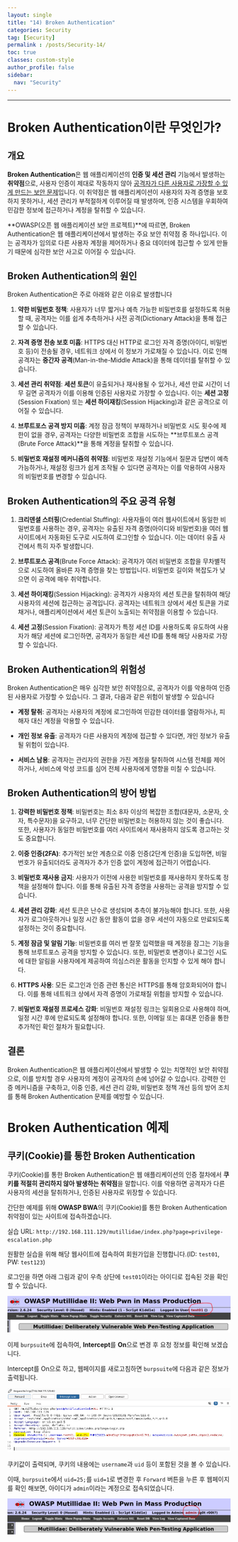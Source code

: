 ```yaml
---
layout: single
title: "14) Broken Authentication"
categories: Security
tag: [Security]
permalink : /posts/Security-14/
toc: true
classes: custom-style
author_profile: false
sidebar:
  nav: "Security"
---
```


<hr>

# Broken Authentication이란 무엇인가?

## 개요

**Broken Authentication**은 웹 애플리케이션의 **인증 및 세션 관리** 기능에서 발생하는 **취약점**으로, 사용자 인증이 제대로 작동하지 않아 <u>공격자가 다른 사용자로 가장할 수 있게 만드는 보안 문제</u>입니다. 이 취약점은 웹 애플리케이션이 사용자의 자격 증명을 보호하지 못하거나, 세션 관리가 부적절하게 이루어질 때 발생하며, 인증 시스템을 우회하여 민감한 정보에 접근하거나 계정을 탈취할 수 있습니다.

**OWASP(오픈 웹 애플리케이션 보안 프로젝트)**에 따르면, Broken Authentication은 웹 애플리케이션에서 발생하는 주요 보안 취약점 중 하나입니다. 이는 공격자가 임의로 다른 사용자 계정을 제어하거나 중요 데이터에 접근할 수 있게 만들기 때문에 심각한 보안 사고로 이어질 수 있습니다.

## Broken Authentication의 원인

Broken Authentication은 주로 아래와 같은 이유로 발생합니다

1. <b>약한 비밀번호 정책</b>: 사용자가 너무 짧거나 예측 가능한 비밀번호를 설정하도록 허용할 때, 공격자는 이를 쉽게 추측하거나 사전 공격(Dictionary Attack)을 통해 접근할 수 있습니다.

1. <b>자격 증명 전송 보호 미흡</b>: HTTPS 대신 HTTP로 로그인 자격 증명(아이디, 비밀번호 등)이 전송될 경우, 네트워크 상에서 이 정보가 가로채질 수 있습니다. 이로 인해 공격자는 **중간자 공격**(Man-in-the-Middle Attack)을 통해 데이터를 탈취할 수 있습니다.

1. <b>세션 관리 취약점</b>: **세션 토큰**이 유출되거나 재사용될 수 있거나, 세션 만료 시간이 너무 길면 공격자가 이를 이용해 인증된 사용자로 가장할 수 있습니다. 이는 **세션 고정**(Session Fixation) 또는 **세션 하이재킹**(Session Hijacking)과 같은 공격으로 이어질 수 있습니다.

1. <b>브루트포스 공격 방지 미흡</b>: 계정 잠금 정책이 부재하거나 비밀번호 시도 횟수에 제한이 없을 경우, 공격자는 다양한 비밀번호 조합을 시도하는 **브루트포스 공격(Brute Force Attack)**을 통해 계정을 탈취할 수 있습니다.

1. <b>비밀번호 재설정 메커니즘의 취약점</b>: 비밀번호 재설정 기능에서 질문과 답변이 예측 가능하거나, 재설정 링크가 쉽게 조작될 수 있다면 공격자는 이를 악용하여 사용자의 비밀번호를 변경할 수 있습니다.

## Broken Authentication의 주요 공격 유형

1. **크리덴셜 스터핑**(Credential Stuffing): 사용자들이 여러 웹사이트에서 동일한 비밀번호를 사용하는 경우, 공격자는 유출된 자격 증명(아이디와 비밀번호)을 여러 웹사이트에서 자동화된 도구로 시도하여 로그인할 수 있습니다. 이는 데이터 유출 사건에서 특히 자주 발생합니다.

1. **브루트포스 공격**(Brute Force Attack): 공격자가 여러 비밀번호 조합을 무차별적으로 시도하여 올바른 자격 증명을 찾는 방법입니다. 비밀번호 길이와 복잡도가 낮으면 이 공격에 매우 취약합니다.

1. **세션 하이재킹**(Session Hijacking): 공격자가 사용자의 세션 토큰을 탈취하여 해당 사용자의 세션에 접근하는 공격입니다. 공격자는 네트워크 상에서 세션 토큰을 가로채거나, 애플리케이션에서 세션 토큰이 노출되는 취약점을 이용할 수 있습니다.

1. **세션 고정**(Session Fixation): 공격자가 특정 세션 ID를 사용하도록 유도하여 사용자가 해당 세션에 로그인하면, 공격자가 동일한 세션 ID를 통해 해당 사용자로 가장할 수 있습니다.

## Broken Authentication의 위험성

Broken Authentication은 매우 심각한 보안 취약점으로, 공격자가 이를 악용하여 인증된 사용자로 가장할 수 있습니다. 그 결과, 다음과 같은 위험이 발생할 수 있습니다

- <b>계정 탈취</b>: 공격자는 사용자의 계정에 로그인하여 민감한 데이터를 열람하거나, 피해자 대신 계정을 악용할 수 있습니다.

- <b>개인 정보 유출</b>: 공격자가 다른 사용자의 계정에 접근할 수 있다면, 개인 정보가 유출될 위험이 있습니다.

- <b>서비스 남용</b>: 공격자는 관리자의 권한을 가진 계정을 탈취하여 시스템 전체를 제어하거나, 서비스에 악성 코드를 심어 전체 사용자에게 영향을 미칠 수 있습니다.

## Broken Authentication의 방어 방법

1. <b>강력한 비밀번호 정책</b>: 비밀번호는 최소 8자 이상의 복잡한 조합(대문자, 소문자, 숫자, 특수문자)을 요구하고, 너무 간단한 비밀번호는 허용하지 않는 것이 좋습니다. 또한, 사용자가 동일한 비밀번호를 여러 사이트에서 재사용하지 않도록 경고하는 것도 중요합니다.

1. <b>이중 인증(2FA)</b>: 추가적인 보안 계층으로 이중 인증(2단계 인증)을 도입하면, 비밀번호가 유출되더라도 공격자가 추가 인증 없이 계정에 접근하기 어렵습니다.

1. <b>비밀번호 재사용 금지</b>: 사용자가 이전에 사용한 비밀번호를 재사용하지 못하도록 정책을 설정해야 합니다. 이를 통해 유출된 자격 증명을 사용하는 공격을 방지할 수 있습니다.

1. <b>세션 관리 강화</b>: 세션 토큰은 난수로 생성되며 추측이 불가능해야 합니다. 또한, 사용자가 로그아웃하거나 일정 시간 동안 활동이 없을 경우 세션이 자동으로 만료되도록 설정하는 것이 중요합니다.

1. <b>계정 잠금 및 알림 기능</b>: 비밀번호를 여러 번 잘못 입력했을 때 계정을 잠그는 기능을 통해 브루트포스 공격을 방지할 수 있습니다. 또한, 비밀번호 변경이나 로그인 시도에 대한 알림을 사용자에게 제공하여 의심스러운 활동을 인지할 수 있게 해야 합니다.

1. <b>HTTPS 사용</b>: 모든 로그인과 인증 관련 통신은 HTTPS를 통해 암호화되어야 합니다. 이를 통해 네트워크 상에서 자격 증명이 가로채질 위험을 방지할 수 있습니다.

1. <b>비밀번호 재설정 프로세스 강화</b>: 비밀번호 재설정 링크는 일회용으로 사용해야 하며, 일정 시간 후에 만료되도록 설정해야 합니다. 또한, 이메일 또는 휴대폰 인증을 통한 추가적인 확인 절차가 필요합니다.

## 결론

Broken Authentication은 웹 애플리케이션에서 발생할 수 있는 치명적인 보안 취약점으로, 이를 방치할 경우 사용자의 계정이 공격자의 손에 넘어갈 수 있습니다. 강력한 인증 메커니즘을 구축하고, 이중 인증, 세션 관리 강화, 비밀번호 정책 개선 등의 방어 조치를 통해 Broken Authentication 문제를 예방할 수 있습니다.

# Broken Authentication 예제

## 쿠키(Cookie)를 통한 Broken Authentication

쿠키(Cookie)를 통한 Broken Authentication은 웹 애플리케이션의 인증 절차에서 **쿠키를 적절히 관리하지 않아 발생하는 취약점**을 말합니다. 이를 악용하면 공격자가 다른 사용자의 세션을 탈취하거나, 인증된 사용자로 위장할 수 있습니다.

간단한 예제를 위해 **OWASP BWA**의 쿠키(Cookie)를 통한 Broken Authentication 취약점이 있는 사이트에 접속하겠습니다.

실습 URL: `http://192.168.111.129/mutillidae/index.php?page=privilege-escalation.php`

원활한 실습을 위해 해당 웹사이트에 접속하여 회원가입을 진행합니다.(ID: `test01`, PW: `test123`)

로그인을 하면 아래 그림과 같이 우측 상단에 `test01`이라는 아이디로 접속된 것을 확인할 수 있습니다.

<p id="img_center">
  <img 
        src="../../assets/images/Security/14-01.PNG"
        alt="image"
        title="image"
  >
</p>

이제 `burpsuite`에 접속하여, **Intercept**를 **On**으로 변경 후 요청 정보를 확인해 보겠습니다.

Intercept를 On으로 하고, 웹페이지를 새로고침하면 `burpsuite`에 다음과 같은 정보가 출력됩니다.

<p id="img_center">
  <img 
        src="../../assets/images/Security/14-02.PNG"
        alt="image"
        title="image"
  >
</p>

쿠키값이 출력되며, 쿠키의 내용에는 `username`과 `uid` 등이 포함된 것을 볼 수 있습니다.

이때, `burpsuite`에서 `uid=25;`를 `uid=1`로 변경한 후 `Forward` 버튼을 누른 후 웹페이지를 확인 해보면, 아이디가 `admin`이라는 계정으로 접속되었습니다.

<p id="img_center">
  <img 
        src="../../assets/images/Security/14-03.PNG"
        alt="image"
        title="image"
  >
</p>